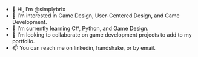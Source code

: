 - 👋 Hi, I’m @simplybrix
- 👀 I’m interested in Game Design, User-Centered Design, and Game Development.
- 🌱 I’m currently learning C#, Python, and Game Design.
- 💞️ I’m looking to collaborate on game development projects to add to my portfolio.
- 📫 You can reach me on linkedin, handshake, or by email.

<!---
simplybrix/simplybrix is a ✨ special ✨ repository because its `README.md` (this file) appears on your GitHub profile.
You can click the Preview link to take a look at your changes.
--->
